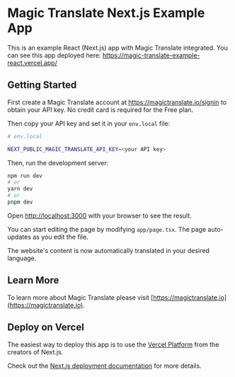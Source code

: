 # Magic Translate Next.js Example App

This is an example React (Next.js) app with Magic Translate integrated. You can see this app deployed 
here: https://magic-translate-example-react.vercel.app/

## Getting Started

First create a Magic Translate account at https://magictranslate.io/signin to obtain your API key.
No credit card is required for the Free plan.

Then copy your API key and set it in your `env.local` file:

```bash
# env.local

NEXT_PUBLIC_MAGIC_TRANSLATE_API_KEY=<your API key>
```

Then, run the development server:

```bash
npm run dev
# or
yarn dev
# or
pnpm dev
```

Open [http://localhost:3000](http://localhost:3000) with your browser to see the result.

You can start editing the page by modifying `app/page.tsx`. The page auto-updates as you edit the file.

The website's content is now automatically translated in your desired language.



## Learn More

To learn more about Magic Translate please visit
[https://magictranslate.io](https://magictranslate.io).

## Deploy on Vercel

The easiest way to deploy this app is to use the [Vercel Platform](https://vercel.com/new?utm_medium=default-template&filter=next.js&utm_source=create-next-app&utm_campaign=create-next-app-readme) from the creators of Next.js.

Check out the [Next.js deployment documentation](https://nextjs.org/docs/deployment) for more details.
